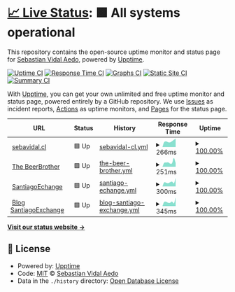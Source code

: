 # [📈 Live Status](https://sebavidal10.github.io/upptime): <!--live status--> **🟩 All systems operational**

This repository contains the open-source uptime monitor and status page for [Sebastian Vidal Aedo](https://sebavidal.cl), powered by [Upptime](https://github.com/upptime/upptime).

[![Uptime CI](https://github.com/sebavidal10/upptime/workflows/Uptime%20CI/badge.svg)](https://github.com/sebavidal10/upptime/actions?query=workflow%3A%22Uptime+CI%22)
[![Response Time CI](https://github.com/sebavidal10/upptime/workflows/Response%20Time%20CI/badge.svg)](https://github.com/sebavidal10/upptime/actions?query=workflow%3A%22Response+Time+CI%22)
[![Graphs CI](https://github.com/sebavidal10/upptime/workflows/Graphs%20CI/badge.svg)](https://github.com/sebavidal10/upptime/actions?query=workflow%3A%22Graphs+CI%22)
[![Static Site CI](https://github.com/sebavidal10/upptime/workflows/Static%20Site%20CI/badge.svg)](https://github.com/sebavidal10/upptime/actions?query=workflow%3A%22Static+Site+CI%22)
[![Summary CI](https://github.com/sebavidal10/upptime/workflows/Summary%20CI/badge.svg)](https://github.com/sebavidal10/upptime/actions?query=workflow%3A%22Summary+CI%22)

With [Upptime](https://upptime.js.org), you can get your own unlimited and free uptime monitor and status page, powered entirely by a GitHub repository. We use [Issues](https://github.com/sebavidal10/upptime/issues) as incident reports, [Actions](https://github.com/sebavidal10/upptime/actions) as uptime monitors, and [Pages](https://sebavidal10.github.io/upptime) for the status page.

<!--start: status pages-->
<!-- This summary is generated by Upptime (https://github.com/upptime/upptime) -->
<!-- Do not edit this manually, your changes will be overwritten -->
<!-- prettier-ignore -->
| URL | Status | History | Response Time | Uptime |
| --- | ------ | ------- | ------------- | ------ |
| <img alt="" src="https://icons.duckduckgo.com/ip3/sebavidal.cl.ico" height="13"> [sebavidal.cl](https://sebavidal.cl) | 🟩 Up | [sebavidal-cl.yml](https://github.com/sebavidal10/upptime/commits/HEAD/history/sebavidal-cl.yml) | <details><summary><img alt="Response time graph" src="./graphs/sebavidal-cl/response-time-week.png" height="20"> 266ms</summary><br><a href="https://sebavidal10.github.io/upptime/history/sebavidal-cl"><img alt="Response time 228" src="https://img.shields.io/endpoint?url=https%3A%2F%2Fraw.githubusercontent.com%2Fsebavidal10%2Fupptime%2FHEAD%2Fapi%2Fsebavidal-cl%2Fresponse-time.json"></a><br><a href="https://sebavidal10.github.io/upptime/history/sebavidal-cl"><img alt="24-hour response time 376" src="https://img.shields.io/endpoint?url=https%3A%2F%2Fraw.githubusercontent.com%2Fsebavidal10%2Fupptime%2FHEAD%2Fapi%2Fsebavidal-cl%2Fresponse-time-day.json"></a><br><a href="https://sebavidal10.github.io/upptime/history/sebavidal-cl"><img alt="7-day response time 266" src="https://img.shields.io/endpoint?url=https%3A%2F%2Fraw.githubusercontent.com%2Fsebavidal10%2Fupptime%2FHEAD%2Fapi%2Fsebavidal-cl%2Fresponse-time-week.json"></a><br><a href="https://sebavidal10.github.io/upptime/history/sebavidal-cl"><img alt="30-day response time 261" src="https://img.shields.io/endpoint?url=https%3A%2F%2Fraw.githubusercontent.com%2Fsebavidal10%2Fupptime%2FHEAD%2Fapi%2Fsebavidal-cl%2Fresponse-time-month.json"></a><br><a href="https://sebavidal10.github.io/upptime/history/sebavidal-cl"><img alt="1-year response time 231" src="https://img.shields.io/endpoint?url=https%3A%2F%2Fraw.githubusercontent.com%2Fsebavidal10%2Fupptime%2FHEAD%2Fapi%2Fsebavidal-cl%2Fresponse-time-year.json"></a></details> | <details><summary><a href="https://sebavidal10.github.io/upptime/history/sebavidal-cl">100.00%</a></summary><a href="https://sebavidal10.github.io/upptime/history/sebavidal-cl"><img alt="All-time uptime 100.00%" src="https://img.shields.io/endpoint?url=https%3A%2F%2Fraw.githubusercontent.com%2Fsebavidal10%2Fupptime%2FHEAD%2Fapi%2Fsebavidal-cl%2Fuptime.json"></a><br><a href="https://sebavidal10.github.io/upptime/history/sebavidal-cl"><img alt="24-hour uptime 100.00%" src="https://img.shields.io/endpoint?url=https%3A%2F%2Fraw.githubusercontent.com%2Fsebavidal10%2Fupptime%2FHEAD%2Fapi%2Fsebavidal-cl%2Fuptime-day.json"></a><br><a href="https://sebavidal10.github.io/upptime/history/sebavidal-cl"><img alt="7-day uptime 100.00%" src="https://img.shields.io/endpoint?url=https%3A%2F%2Fraw.githubusercontent.com%2Fsebavidal10%2Fupptime%2FHEAD%2Fapi%2Fsebavidal-cl%2Fuptime-week.json"></a><br><a href="https://sebavidal10.github.io/upptime/history/sebavidal-cl"><img alt="30-day uptime 100.00%" src="https://img.shields.io/endpoint?url=https%3A%2F%2Fraw.githubusercontent.com%2Fsebavidal10%2Fupptime%2FHEAD%2Fapi%2Fsebavidal-cl%2Fuptime-month.json"></a><br><a href="https://sebavidal10.github.io/upptime/history/sebavidal-cl"><img alt="1-year uptime 100.00%" src="https://img.shields.io/endpoint?url=https%3A%2F%2Fraw.githubusercontent.com%2Fsebavidal10%2Fupptime%2FHEAD%2Fapi%2Fsebavidal-cl%2Fuptime-year.json"></a></details>
| <img alt="" src="https://icons.duckduckgo.com/ip3/thebeerbrother.cl.ico" height="13"> [The BeerBrother](https://thebeerbrother.cl) | 🟩 Up | [the-beer-brother.yml](https://github.com/sebavidal10/upptime/commits/HEAD/history/the-beer-brother.yml) | <details><summary><img alt="Response time graph" src="./graphs/the-beer-brother/response-time-week.png" height="20"> 251ms</summary><br><a href="https://sebavidal10.github.io/upptime/history/the-beer-brother"><img alt="Response time 228" src="https://img.shields.io/endpoint?url=https%3A%2F%2Fraw.githubusercontent.com%2Fsebavidal10%2Fupptime%2FHEAD%2Fapi%2Fthe-beer-brother%2Fresponse-time.json"></a><br><a href="https://sebavidal10.github.io/upptime/history/the-beer-brother"><img alt="24-hour response time 209" src="https://img.shields.io/endpoint?url=https%3A%2F%2Fraw.githubusercontent.com%2Fsebavidal10%2Fupptime%2FHEAD%2Fapi%2Fthe-beer-brother%2Fresponse-time-day.json"></a><br><a href="https://sebavidal10.github.io/upptime/history/the-beer-brother"><img alt="7-day response time 251" src="https://img.shields.io/endpoint?url=https%3A%2F%2Fraw.githubusercontent.com%2Fsebavidal10%2Fupptime%2FHEAD%2Fapi%2Fthe-beer-brother%2Fresponse-time-week.json"></a><br><a href="https://sebavidal10.github.io/upptime/history/the-beer-brother"><img alt="30-day response time 254" src="https://img.shields.io/endpoint?url=https%3A%2F%2Fraw.githubusercontent.com%2Fsebavidal10%2Fupptime%2FHEAD%2Fapi%2Fthe-beer-brother%2Fresponse-time-month.json"></a><br><a href="https://sebavidal10.github.io/upptime/history/the-beer-brother"><img alt="1-year response time 229" src="https://img.shields.io/endpoint?url=https%3A%2F%2Fraw.githubusercontent.com%2Fsebavidal10%2Fupptime%2FHEAD%2Fapi%2Fthe-beer-brother%2Fresponse-time-year.json"></a></details> | <details><summary><a href="https://sebavidal10.github.io/upptime/history/the-beer-brother">100.00%</a></summary><a href="https://sebavidal10.github.io/upptime/history/the-beer-brother"><img alt="All-time uptime 100.00%" src="https://img.shields.io/endpoint?url=https%3A%2F%2Fraw.githubusercontent.com%2Fsebavidal10%2Fupptime%2FHEAD%2Fapi%2Fthe-beer-brother%2Fuptime.json"></a><br><a href="https://sebavidal10.github.io/upptime/history/the-beer-brother"><img alt="24-hour uptime 100.00%" src="https://img.shields.io/endpoint?url=https%3A%2F%2Fraw.githubusercontent.com%2Fsebavidal10%2Fupptime%2FHEAD%2Fapi%2Fthe-beer-brother%2Fuptime-day.json"></a><br><a href="https://sebavidal10.github.io/upptime/history/the-beer-brother"><img alt="7-day uptime 100.00%" src="https://img.shields.io/endpoint?url=https%3A%2F%2Fraw.githubusercontent.com%2Fsebavidal10%2Fupptime%2FHEAD%2Fapi%2Fthe-beer-brother%2Fuptime-week.json"></a><br><a href="https://sebavidal10.github.io/upptime/history/the-beer-brother"><img alt="30-day uptime 100.00%" src="https://img.shields.io/endpoint?url=https%3A%2F%2Fraw.githubusercontent.com%2Fsebavidal10%2Fupptime%2FHEAD%2Fapi%2Fthe-beer-brother%2Fuptime-month.json"></a><br><a href="https://sebavidal10.github.io/upptime/history/the-beer-brother"><img alt="1-year uptime 100.00%" src="https://img.shields.io/endpoint?url=https%3A%2F%2Fraw.githubusercontent.com%2Fsebavidal10%2Fupptime%2FHEAD%2Fapi%2Fthe-beer-brother%2Fuptime-year.json"></a></details>
| <img alt="" src="https://icons.duckduckgo.com/ip3/www.santiagoexchange.com.ico" height="13"> [SantiagoEchange](https://www.santiagoexchange.com) | 🟩 Up | [santiago-echange.yml](https://github.com/sebavidal10/upptime/commits/HEAD/history/santiago-echange.yml) | <details><summary><img alt="Response time graph" src="./graphs/santiago-echange/response-time-week.png" height="20"> 300ms</summary><br><a href="https://sebavidal10.github.io/upptime/history/santiago-echange"><img alt="Response time 370" src="https://img.shields.io/endpoint?url=https%3A%2F%2Fraw.githubusercontent.com%2Fsebavidal10%2Fupptime%2FHEAD%2Fapi%2Fsantiago-echange%2Fresponse-time.json"></a><br><a href="https://sebavidal10.github.io/upptime/history/santiago-echange"><img alt="24-hour response time 556" src="https://img.shields.io/endpoint?url=https%3A%2F%2Fraw.githubusercontent.com%2Fsebavidal10%2Fupptime%2FHEAD%2Fapi%2Fsantiago-echange%2Fresponse-time-day.json"></a><br><a href="https://sebavidal10.github.io/upptime/history/santiago-echange"><img alt="7-day response time 300" src="https://img.shields.io/endpoint?url=https%3A%2F%2Fraw.githubusercontent.com%2Fsebavidal10%2Fupptime%2FHEAD%2Fapi%2Fsantiago-echange%2Fresponse-time-week.json"></a><br><a href="https://sebavidal10.github.io/upptime/history/santiago-echange"><img alt="30-day response time 371" src="https://img.shields.io/endpoint?url=https%3A%2F%2Fraw.githubusercontent.com%2Fsebavidal10%2Fupptime%2FHEAD%2Fapi%2Fsantiago-echange%2Fresponse-time-month.json"></a><br><a href="https://sebavidal10.github.io/upptime/history/santiago-echange"><img alt="1-year response time 377" src="https://img.shields.io/endpoint?url=https%3A%2F%2Fraw.githubusercontent.com%2Fsebavidal10%2Fupptime%2FHEAD%2Fapi%2Fsantiago-echange%2Fresponse-time-year.json"></a></details> | <details><summary><a href="https://sebavidal10.github.io/upptime/history/santiago-echange">100.00%</a></summary><a href="https://sebavidal10.github.io/upptime/history/santiago-echange"><img alt="All-time uptime 100.00%" src="https://img.shields.io/endpoint?url=https%3A%2F%2Fraw.githubusercontent.com%2Fsebavidal10%2Fupptime%2FHEAD%2Fapi%2Fsantiago-echange%2Fuptime.json"></a><br><a href="https://sebavidal10.github.io/upptime/history/santiago-echange"><img alt="24-hour uptime 100.00%" src="https://img.shields.io/endpoint?url=https%3A%2F%2Fraw.githubusercontent.com%2Fsebavidal10%2Fupptime%2FHEAD%2Fapi%2Fsantiago-echange%2Fuptime-day.json"></a><br><a href="https://sebavidal10.github.io/upptime/history/santiago-echange"><img alt="7-day uptime 100.00%" src="https://img.shields.io/endpoint?url=https%3A%2F%2Fraw.githubusercontent.com%2Fsebavidal10%2Fupptime%2FHEAD%2Fapi%2Fsantiago-echange%2Fuptime-week.json"></a><br><a href="https://sebavidal10.github.io/upptime/history/santiago-echange"><img alt="30-day uptime 100.00%" src="https://img.shields.io/endpoint?url=https%3A%2F%2Fraw.githubusercontent.com%2Fsebavidal10%2Fupptime%2FHEAD%2Fapi%2Fsantiago-echange%2Fuptime-month.json"></a><br><a href="https://sebavidal10.github.io/upptime/history/santiago-echange"><img alt="1-year uptime 100.00%" src="https://img.shields.io/endpoint?url=https%3A%2F%2Fraw.githubusercontent.com%2Fsebavidal10%2Fupptime%2FHEAD%2Fapi%2Fsantiago-echange%2Fuptime-year.json"></a></details>
| <img alt="" src="https://icons.duckduckgo.com/ip3/blog.santiagoexchange.com.ico" height="13"> [Blog SantiagoExchange](https://blog.santiagoexchange.com) | 🟩 Up | [blog-santiago-exchange.yml](https://github.com/sebavidal10/upptime/commits/HEAD/history/blog-santiago-exchange.yml) | <details><summary><img alt="Response time graph" src="./graphs/blog-santiago-exchange/response-time-week.png" height="20"> 345ms</summary><br><a href="https://sebavidal10.github.io/upptime/history/blog-santiago-exchange"><img alt="Response time 421" src="https://img.shields.io/endpoint?url=https%3A%2F%2Fraw.githubusercontent.com%2Fsebavidal10%2Fupptime%2FHEAD%2Fapi%2Fblog-santiago-exchange%2Fresponse-time.json"></a><br><a href="https://sebavidal10.github.io/upptime/history/blog-santiago-exchange"><img alt="24-hour response time 663" src="https://img.shields.io/endpoint?url=https%3A%2F%2Fraw.githubusercontent.com%2Fsebavidal10%2Fupptime%2FHEAD%2Fapi%2Fblog-santiago-exchange%2Fresponse-time-day.json"></a><br><a href="https://sebavidal10.github.io/upptime/history/blog-santiago-exchange"><img alt="7-day response time 345" src="https://img.shields.io/endpoint?url=https%3A%2F%2Fraw.githubusercontent.com%2Fsebavidal10%2Fupptime%2FHEAD%2Fapi%2Fblog-santiago-exchange%2Fresponse-time-week.json"></a><br><a href="https://sebavidal10.github.io/upptime/history/blog-santiago-exchange"><img alt="30-day response time 381" src="https://img.shields.io/endpoint?url=https%3A%2F%2Fraw.githubusercontent.com%2Fsebavidal10%2Fupptime%2FHEAD%2Fapi%2Fblog-santiago-exchange%2Fresponse-time-month.json"></a><br><a href="https://sebavidal10.github.io/upptime/history/blog-santiago-exchange"><img alt="1-year response time 426" src="https://img.shields.io/endpoint?url=https%3A%2F%2Fraw.githubusercontent.com%2Fsebavidal10%2Fupptime%2FHEAD%2Fapi%2Fblog-santiago-exchange%2Fresponse-time-year.json"></a></details> | <details><summary><a href="https://sebavidal10.github.io/upptime/history/blog-santiago-exchange">100.00%</a></summary><a href="https://sebavidal10.github.io/upptime/history/blog-santiago-exchange"><img alt="All-time uptime 93.47%" src="https://img.shields.io/endpoint?url=https%3A%2F%2Fraw.githubusercontent.com%2Fsebavidal10%2Fupptime%2FHEAD%2Fapi%2Fblog-santiago-exchange%2Fuptime.json"></a><br><a href="https://sebavidal10.github.io/upptime/history/blog-santiago-exchange"><img alt="24-hour uptime 100.00%" src="https://img.shields.io/endpoint?url=https%3A%2F%2Fraw.githubusercontent.com%2Fsebavidal10%2Fupptime%2FHEAD%2Fapi%2Fblog-santiago-exchange%2Fuptime-day.json"></a><br><a href="https://sebavidal10.github.io/upptime/history/blog-santiago-exchange"><img alt="7-day uptime 100.00%" src="https://img.shields.io/endpoint?url=https%3A%2F%2Fraw.githubusercontent.com%2Fsebavidal10%2Fupptime%2FHEAD%2Fapi%2Fblog-santiago-exchange%2Fuptime-week.json"></a><br><a href="https://sebavidal10.github.io/upptime/history/blog-santiago-exchange"><img alt="30-day uptime 85.12%" src="https://img.shields.io/endpoint?url=https%3A%2F%2Fraw.githubusercontent.com%2Fsebavidal10%2Fupptime%2FHEAD%2Fapi%2Fblog-santiago-exchange%2Fuptime-month.json"></a><br><a href="https://sebavidal10.github.io/upptime/history/blog-santiago-exchange"><img alt="1-year uptime 88.32%" src="https://img.shields.io/endpoint?url=https%3A%2F%2Fraw.githubusercontent.com%2Fsebavidal10%2Fupptime%2FHEAD%2Fapi%2Fblog-santiago-exchange%2Fuptime-year.json"></a></details>

<!--end: status pages-->

[**Visit our status website →**](https://sebavidal10.github.io/upptime)

## 📄 License

- Powered by: [Upptime](https://github.com/upptime/upptime)
- Code: [MIT](./LICENSE) © [Sebastian Vidal Aedo](https://sebavidal.cl)
- Data in the `./history` directory: [Open Database License](https://opendatacommons.org/licenses/odbl/1-0/)
